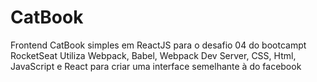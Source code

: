 # CatBook
 Frontend CatBook simples em ReactJS para o desafio 04 do bootcampt RocketSeat
 Utiliza Webpack, Babel, Webpack Dev Server, CSS, Html, JavaScript e React para criar uma interface semelhante à do facebook
